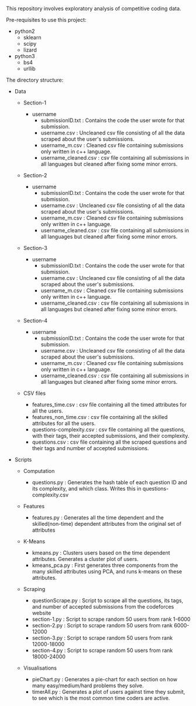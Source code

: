 This repository involves exploratory analysis of competitive coding data.

Pre-requisites to use this project:
- python2
	- sklearn
	- scipy
	- lizard
- python3
	- bs4
	- urllib	

The directory structure: 

+ Data
	
	+ Section-1
		+ username
			- submissionID.txt : Contains the code the user wrote for that submission.
			- username.csv : Uncleaned csv file consisting of all the data scraped about the user's submissions.
			- username_m.csv : Cleaned csv file containing submissions only written in c++ language.
			- username_cleaned.csv : csv file containing all submissions in all languages but cleaned after fixing some minor errors.
			
	
	+ Section-2
		+ username
			- submissionID.txt : Contains the code the user wrote for that submission.
			- username.csv : Uncleaned csv file consisting of all the data scraped about the user's submissions.
			- username_m.csv : Cleaned csv file containing submissions only written in c++ language.
			- username_cleaned.csv : csv file containing all submissions in all languages but cleaned after fixing some minor errors.
			
			
	+ Section-3
		+ username
			- submissionID.txt : Contains the code the user wrote for that submission.
			- username.csv : Uncleaned csv file consisting of all the data scraped about the user's submissions.
			- username_m.csv : Cleaned csv file containing submissions only written in c++ language.
			- username_cleaned.csv : csv file containing all submissions in all languages but cleaned after fixing some minor errors.
			
			
	+ Section-4
		+ username
			- submissionID.txt : Contains the code the user wrote for that submission.
			- username.csv : Uncleaned csv file consisting of all the data scraped about the user's submissions.
			- username_m.csv : Cleaned csv file containing submissions only written in c++ language.
			- username_cleaned.csv : csv file containing all submissions in all languages but cleaned after fixing some minor errors.
			
			
	+ CSV files
		- features_time.csv : csv file containing all the timed attributes for all the users.
		- features_non_time.csv : csv file containing all the skilled attributes for all the users.
		- questions-complexity.csv : csv file containing all the questions, with their tags, their accepted submissions, and their complexity.
		- questions.csv : csv file containing all the scraped questions and their tags and number of accepted submissions.
		

+ Scripts
	+ Computation
		- questions.py : Generates the hash table of each question ID and its complexity, and which class. Writes this in questions-complexity.csv
	
	+ Features
		- features.py : Generates all the time dependent and the skilled(non-time) dependent attributes from the original set of attributes
	
	+ K-Means
		- kmeans.py : Clusters users based on the time dependent attributes. Generates a cluster plot of users.
		- kmeans_pca.py : First generates three components from the many skilled attributes using PCA, and runs k-means on these attributes.
		
	+ Scraping
		- questionScrape.py : Script to scrape all the questions, its tags, and number of accepted submissions from the codeforces website
		- section-1.py : Script to scrape random 50 users from rank 1-6000
		- section-2.py : Script to scrape random 50 users from rank 6000-12000
		- section-3.py : Script to scrape random 50 users from rank 12000-18000
		- section-4.py : Script to scrape random 50 users from rank 18000-24000
		
	+ Visualisations
		- pieChart.py : Generates a pie-chart for each section on how many easy/medium/hard problems they solve.
		- timerAll.py : Generates a plot of users against time they submit, to see which is the most common time coders are active.
		

